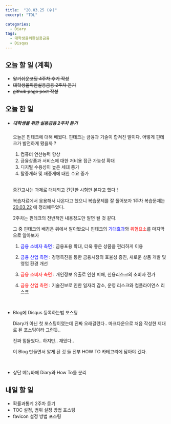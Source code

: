 ```yaml
---
title:  "20.03.25 (수)"
excerpt: "TDL"

categories:
  - Diary
tags:
  - 대학생을위한실용금융
  - Disqus
---
```


## 오늘 할 일 (계획)

- ~~알기쉬운코딩 4주차 후기 작성~~
- ~~대학생을위한실용금융 2주차 듣기~~
- ~~github page post 작성~~



## 오늘 한 일

- ##### 대학생을 위한 실용금융 2주차 듣기

  오늘은 핀테크에 대해 배웠다. 핀테크는 금융과 기술이 합쳐진 말이다. 어떻게  핀테크가 발전하게 됐을까 ?

  1. 컴퓨터 연산능력 향상
  2. 금융상품과 서비스에 대한 저비용 접근 가능성 확대
  3. 디지털 수용성이 높은 세대 증가
  4. 탈중개화 및 재중개에 대한 수요 증가

  <br>

  중간고사는 과제로 대체되고 간단한 시험만 본다고 했다 !

  복습자료에서 응용해서 나온다고 했으니 복습문제를 잘 풀어보자 1주차 복습문제는 [20.03.22](https://nam-ki-bok.github.io/diary/200322TDL/) 에 정리해두었다.

  2주차는 핀테크의 전반적인 내용정도만 알면 될 것 같다.

  그 중 핀테크의 배경은 위에서 알아봤으니 핀테크의 <span style="color: blue">기대효과</span>와 <span style="color: red">위험요소</span>를 마지막으로 알아보자

  1. <span style="color: blue">금융 소비자 측면</span> : 금융포용 확대, 더욱 좋은 상품을 편리하게 이용

  2. <span style="color: blue">금융 산업 측면</span> : 경쟁촉진을 통한 금융시장의 효율성 증진, 새로운 상품 개발 및 영업 환경 개선

  3. <span style="color: red">금융 소비자 측면</span> : 개인정보 유출로 인한 피해, 신용리스크의 소비자 전가

  4. <span style="color: red">금융 산업 측면</span> : 기술진보로 인한 일자리 감소, 운영 리스크와 컴플라이언스 리스크

     <br>

- Blog에 Disqus 등록하는법 포스팅

  Diary가 아닌 첫 포스팅이였는데 진짜 오래걸렸다.. 마크다운으로 처음 작성한 제대로 된 포스팅이라 그런듯..

  진짜 힘들었다.. 하지만.. 재밌다..

  이 Blog 만들면서 알게 된 것 들 전부 HOW TO 카테고리에 담아야 겠다.

  <br>

- 상단 메뉴바에 Diary와 How To를 분리

## 내일 할 일

- 확률과통계 2주차 듣기
- TOC 설정, 범위 설정 방법 포스팅
- favicon 설정 방법 포스팅

